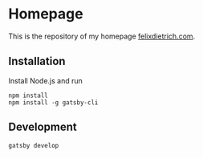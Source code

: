 # Homepage
This is the repository of my homepage [felixdietrich.com](felixdietrich.com).


## Installation
Install Node.js and run
```
npm install
npm install -g gatsby-cli
```

## Development
```
gatsby develop
```